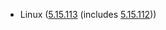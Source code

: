 - Linux ([5.15.113](https://lwn.net/Articles/932883) (includes [5.15.112](https://lwn.net/Articles/932134)))
